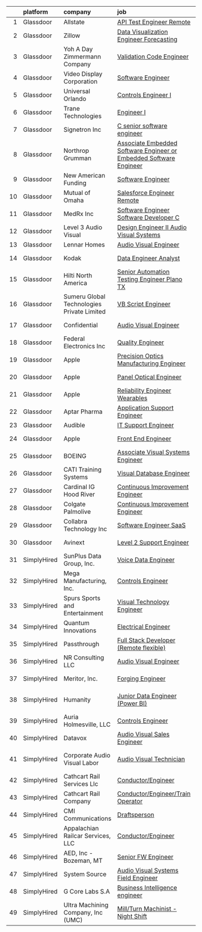 

|    | platform    | company                                    | job                                                                                                                                                                                                                                                                                                                                                                                                                                                                                                                                                                                                                                                                                                                                                                                                                                                                                                                                                                                                                                                                                                                                                                                                                                                                                                                                                                                                                                                                                                                            | update_time   | location                   |
|---:|:------------|:-------------------------------------------|:-------------------------------------------------------------------------------------------------------------------------------------------------------------------------------------------------------------------------------------------------------------------------------------------------------------------------------------------------------------------------------------------------------------------------------------------------------------------------------------------------------------------------------------------------------------------------------------------------------------------------------------------------------------------------------------------------------------------------------------------------------------------------------------------------------------------------------------------------------------------------------------------------------------------------------------------------------------------------------------------------------------------------------------------------------------------------------------------------------------------------------------------------------------------------------------------------------------------------------------------------------------------------------------------------------------------------------------------------------------------------------------------------------------------------------------------------------------------------------------------------------------------------------|:--------------|:---------------------------|
|  1 | Glassdoor   | Allstate                                   | [API Test Engineer   Remote](https://www.glassdoor.com/partner/jobListing.htm?pos=114&ao=1110586&s=58&guid=00000182a571e6c3a3082d8f4ba03c2b&src=GD_JOB_AD&t=SR&vt=w&cs=1_9d33de56&cb=1660633081996&jobListingId=1008069684327&cpc=9908D8D4413DBB8A&jrtk=3-0-1gain3po7i15n801-1gain3polii38800-db5c38570c30598e--6NYlbfkN0BLH0BMQoDn-yw6Urt952hBm1JLFZ7WpBxND2cMIOjOqbFVk94wXfJol2fCSe2VsLyMUnI8q0UaOuo3Mxm0jL_seVeaHFm4IdhQoLHJeDhOUG96UH5CogCHzisvIRvd3jBqyQWFbt3rojwYy36nN-o8sQfxsuGTzpzUsi0FHtu92MsYBvW6gPFBkCrIC4iw1ovEZbXfpifVmdjz70Q562YJaHsQoTKmmw6h0qo_rvgfa_sY4hugf6qC-lBZA_sQPffUtHtJySv4NdWZjtQahBCACnAqxyFg2Mz1azXGm0KKy7m4JIBjpcTAeVR2msxrxYYfbIOAZWVatdNT8miaof5ROruQBUC22q8X2HMbnkyZTa_Ga0-wzmTHorKKbbtfPXZTgMtXeScHoZB0h3b__6AHvNYpsXyg27isWey0rZ565lV5tWUIiq7QtiGeRrT3L2g0oj1EhqX26pGoPYG3VPZCA-yfbXzorzMl6o9nVkDfQwlteQ8768V1z-bEL1kdV3IfxXoxLE1UsL1h_y-Pyj-qybE5H05VR8cxPpFANru7fQEDmCFEgtk4LMai1QeK_liAGsPfWUgKwaad2HnoX4iAg4F0wcIpEtitDZY9TXen71JT8LIYEnjTgVV53eOF8xuFvLRG4keA3trGCSWkqRkW6uOMTRfZlJRZZlzprMXy1wrJGp4Z7BRWUTEfhUo7kWF-qn2cuimU29PI34Mhd9f86sdJHE9tw-IwUXPZg4wPVRSpj8qNsTxtF2WwXmTfBQJydg9epa1XTpm26ZLWPoo8GQxTixaV5FVszeVBcbvd2woiNs8f3WJZ1fLhQ118DNkD3x75kOAy35n0iTChPyrY1_rMEqSyjJP5DrKvLb7Cq_1RYzr_kYia_7SD_FAoRRMZOZ-ZQQf6JGJ1HmPs5VJViPdCQcNUgewH_qhieFC-Ml7uBxmfieaKCtFmfaN-rPdEL4T-UKgp7O__JtGXFDTAu5Tu2W2j64HAa_0bAFL00BMIpPgNCAJ6mN_9Hj_x30hfgZ1qBUe-p--dr8zHKeNazFhTFgGiAR-OqAhXc1htkBAJ-shKDjH2Iv30EL7Ie0wW5GnrWutavQvbp99oX6ocj94ULliqDD1HEOn-wAk-saXdt4O2xhhzXGepaU7RDF0%3D) | 2d            | Remote                     |
|  2 | Glassdoor   | Zillow                                     | [Data Visualization Engineer  Forecasting](https://www.glassdoor.com/partner/jobListing.htm?pos=112&ao=1110586&s=58&guid=00000182a571e6c3a3082d8f4ba03c2b&src=GD_JOB_AD&t=SR&vt=w&cs=1_49953015&cb=1660633081995&jobListingId=1008050640488&cpc=4B86475FAF393599&jrtk=3-0-1gain3po7i15n801-1gain3polii38800-2ae23810c9ef7b9b--6NYlbfkN0ANMurRYyPEXg08u6OamUd1Mvhk-zhFSGYIZgoJR86UvQ_x0FKK8TrZZD49G3rLjS88mGDcf8NVeeiugYCQbEPlXfgYkaWc_zqHP6xMfbDuzsesehu5vOGQYnpr7aRSAxocqvC66zpFH0AcQWqFWce1klK-5gvMyJH0LBs6SoBAy-4Ep1S9ItArm4L-X-Q0XWu6nRnEtXSo-KmMaTFOvJe9Bkj6Ovfd675AgdPR0uj_lw_X3r3LhTcAPm7-i4s9p-yra8ygpGy8_erEl1YFmcFXmcxO7sd-cu_j7LQoDjh-cKH0dC48rYxnS6qNVt1JBTJ7IT2oaup6FqoHuT9Q0Btyx4KHSoTq3F2BhWD8W1zfIEHFpApWKj1jmI27_RFhUoY6a1KmEcIfJQNcrmljkyvt2jbBYV0qLeH_kVHeBSUQW0lZAzKzB0cnOXaVeKVSQQKuiwvVSXQzaP2x-uJ0htJBim_Jqft3TFYrofLnbC5IXP33u9h8O5KsRRCLA1O4g77lTfie8OrnB-xqJBQSCpLG1se0RApVkKdBLu6rpIRaGVgK3p4WGQSrYNb_uBCT-6w9iKzHyPQHWzQcInVII1Gk30yeNjcJ1N2uHFZQa-HOdlxny4Xp9qQbKwoVIW0BtFtaJoFpdn3VNStmMBQRlAimJyUXP5h29SX1bn76T6dwct3BrVddFwCoEAmcS4kJ44RgNw4OtT6r7DvrlQ6nBByQKlzRv6CWL_cHcht8KgaOqDXpnuuR0ercHk7mPgUKZB4hymN--8RVFtW6IqV-iIiRehGQ0AcSIYECM9J-C8Xhks6q4Zm3Z6Uj5Xq71RJgg-RXtPV3eM16MFuNAz08xSb6t4eKuxf0cHz87iLWsS6LHimVrBD7R-ZqaXhRaFWy_F-FYIRCvJ9oIw1j8_9-0jE6_99HyEDK3KQ%3D)                                                                                                                                                                                                                   | 12d           | Irvine, CA                 |
|  3 | Glassdoor   | Yoh  A Day   Zimmermann Company            | [Validation Code Engineer](https://www.glassdoor.com/partner/jobListing.htm?pos=128&ao=1110586&s=58&guid=00000182a571e6c3a3082d8f4ba03c2b&src=GD_JOB_AD&t=SR&vt=w&ea=1&cs=1_ca6a4756&cb=1660633081999&jobListingId=1008067828232&cpc=ACBF47B84C432121&jrtk=3-0-1gain3po7i15n801-1gain3polii38800-dfa0be9d49165e4b--6NYlbfkN0Ae6Qmv8rNb3d5rEsMPL_plhvilYeiJERi7JqghURwQ9bq2mHgMGRGP2iYP1nqVQ_AdHLeGZ5F-rkd4HJ9z6ncuhyLT25bH-PeQCzNWLzbOICw8hpy-Xf0WlLh3TkwJ-O960TdyUmx6O03jWyxjdqbPQ9Pb8lxXJu9QS7cVUtXyZch7CsEXYM8-zgAVhbAIjqY_9xubXPl1gCiFtuzVVGTGatoH69-jJbEdYnNgFYpY7LwpysLke3-xJljtwOVEpdWjy2dh57IYhoYXhifAzfRJHMKBEn2ACF7u56T0ah3f7ClMhpRMDyKZ-Iw_rVYQ-WFl1O1YjmKr-2HQDCnLjUAvGJnNG51-gypSB189ZBqHaZEmhMk5lSfHQ6Bu7wc8GEbj0EUOAXKk5BuTOwYIuisKqGUJR30gGzdbTwNE0yn1r_yHAn8qe2NoB5QJZpxfrXbmGN1EgGrHtJZgceZQT38a1WA7dkJ4PgyXg2l7WVXZNHxXqrtsuo13)                                                                                                                                                                                                                                                                                                                                                                                                                                                                                                                                                                                                                                                                            | 4d            | Lake Forest, CA            |
|  4 | Glassdoor   | Video Display Corporation                  | [Software Engineer](https://www.glassdoor.com/partner/jobListing.htm?pos=106&ao=1110586&s=58&guid=00000182a571e6c3a3082d8f4ba03c2b&src=GD_JOB_AD&t=SR&vt=w&ea=1&cs=1_56d9cfe8&cb=1660633081994&jobListingId=1008067091022&cpc=A1F772DE77098288&jrtk=3-0-1gain3po7i15n801-1gain3polii38800-97c84a8153d63520--6NYlbfkN0C2ruSLbldHgJRxGqX58M4ekFWuaOJ1Xy3nZgzYPyc2KyCZezOaTR-Dfj6JOKFMWXqFALK3KFUFp3w8lowomgl7bLHahDIW8k6iGCftLcArQuylLqXa9wRp3TxAQHXe1O-glLKk6fy1Izd_GvlQfTHvbIsop5ahpCRh0QHWhNB_5HnyzaE9YsNgEKHu_INFlCJthv6I4Ob5n_tjw_GC-mj3qGIt902KWh8ytPFdYmIdTegIXQpA1G9VFIS66vpwHWt3M-XHsLd1REK3Y-6NDTWPWLs35Eh3Zzs0r5nqiPGbKL7KyM-FhdjDkXANpGNGnotm4J_F5ju-dlD3LKgxzrnHw-N7O4ZLdeWUmZfIA4_hQcT7U2yHV3lGu92aP92JDlroDycy45XIuLyCK_6bt6VxhpCALW7BRUMpA0MvZQyaa3bz1X8MhLtrcFL6_TnJC3VklsMBqnBeXwLciLtUeNb2wns32cR7tHgU0AVTccZznmsJvYhY6Yf1Uw0Qm7BEQWY%3D)                                                                                                                                                                                                                                                                                                                                                                                                                                                                                                                                                                                                                                                                     | 4d            | Cocoa, FL                  |
|  5 | Glassdoor   | Universal Orlando                          | [Controls Engineer I](https://www.glassdoor.com/partner/jobListing.htm?pos=124&ao=1110586&s=58&guid=00000182a571e6c3a3082d8f4ba03c2b&src=GD_JOB_AD&t=SR&vt=w&cs=1_fb6120fa&cb=1660633081998&jobListingId=1008049491756&cpc=DE56C24FF6DEC286&jrtk=3-0-1gain3po7i15n801-1gain3polii38800-84240ee561712ca7--6NYlbfkN0A8dBNt2Xi2s2VyZMdbOlonzlm4bxv48OGaZczYzhjJpiI6hl9onzam_9bPu8THeLEBM8MJbVPriMpf_isSMFkzJBmn0tfp4gra4JDKOdV1xGgy24X9iGvxcgUbb06HfWDlTW6uY9lJgAE5chbz9Oz_tGBwQGHVXAp77w4dejcvLcDqFO61VfxKX0-Lmrcewbm3Sfyc0Q6FzSHAgeGWj02SiTT7QUEo9CfJMi_nN2hmXVOfBVvr0xjofCH8EWk1QkIbFWLtVDdZLAzIluhxTuamQVzv4B5UXfxumwZ7kpYR3vEVqr9EIPu5sdhbKt6gSo4WQ5dQm_AqyypwkGZ7XBB1fRjUaZsiFpUDHUU1C91Gt6b8WnIt7Ull2Hrr35_LVJmmDs2jXswQ8I7PsdywOXcS45oqVXKCGcLKkJH-o6QoPe6GnfIDBDfbf9YlyPFtARArr0btqnwgcsYSatyCSvsYqDfbMLDeKlbmnprosb_DtTEJajqQxt-FLwgMeoGqI8m42HKkGEXil3dhA0W6P_umB83zGidANQGyx7B0l4uNQJILxi1jLdcTTTWtUjxCdbug2nGLh-11ukGA-dCv7iOaAOyGwkhHAvp4k4lVvEe2TD_DsAdc3-u9pQcmwcewOzoLH2KBEvAskzOm-hKhyRCTNx7vID_kqmOpE_KgNaPnRv3cS_RE4_q67Bi24U9u3twImcN58zbaMeVw-DHlrInmol55S8SqSinZuoFxK5wa2jb-s598CNEZVzHoFsfUlZJkqd8ueBaeQ0sDdJYWz19yU5YdjMZ4I_xGpBagzLugC6whSwOv1DqwQokPHASJ0wCwaPuRcfRO0CM6E8sDoSmcE8qCEzPt8YiMGSyAp-Wymzdpso_CIzDx8rmcXPhWEsWME0qffNEK7gUyk0hzn_8c-Pv9ze5eS6rJiAvAvZo2upprDQXPd9-F9VRJ_NIVg1DiCRR0RJOzHTN0BYkMjq09GqahMge5uPgU9m5tKUMo3qk__aSgVoljYYlZMfdN1-9fFFDQyPIfzTiR6Ir8sIK0GQlPIT6zp9-O05TFEL-dnnSo40FSPkhstIM8EgP7O_A%3D)                                                                        | 12d           | Orlando, FL                |
|  6 | Glassdoor   | Trane Technologies                         | [Engineer I](https://www.glassdoor.com/partner/jobListing.htm?pos=115&ao=1110586&s=58&guid=00000182a571e6c3a3082d8f4ba03c2b&src=GD_JOB_AD&t=SR&vt=w&cs=1_e7dad92f&cb=1660633081996&jobListingId=1008062568887&cpc=8AC01DCC8FF2DC38&jrtk=3-0-1gain3po7i15n801-1gain3polii38800-739d875221eff069--6NYlbfkN0Da44vtOp6gikr8DZH0EXuV_TqGL9GOBsYLC_HWBST2HHQE6ZuzaTGDEXu8_Ke6egdJliGdhcJLLzkgNgd-qmG6hzmbYvJuD4-5I49P5x1etimFhcByADApTU08DR9OPzK6-bl-44vytNy93UwZY1FrTCBqJrMLVE_Kuw9tOcx3RzIhfayU31tkwfSwZ96PIOJMIX5Vq6pJZaYNbkV-Y2Myk13v8CgCF1dGxdOHC24H-Bg4ldrgahzG-rcLRyEnG4xL4-rNMjP0NQ_3gEtguPnwvXozxNVbCH-DC7KZaJAetthOEhdhYqdp-ZCfFviITd1po6f6DobxR9-sQAiTGKrH5B1CgFLTRoPO1ka9umEZJ5xk704vefodVal5CcsI4MUi0iKEYJg4iGbm1c6i4Fj08OsyEf0A7hw5k_3dwj2vUNXNwRa4EvduGYX1EezSqWn_7VHLVD7wc_gl6ldexIOe52p_WWgt_vKqD9_cIOR-HH81Vs4Yb_yb-aaGaa4rc0mLqZQkbrRHJmxBUZSD44DbrPIRDBPzvTeLe1AyjAaFZK6KjP5ku9dTygun1s5xQGDMJEfp4x9ReAusphVt-pj0MBnXNqD4aLLhESHDEy99BVFwU9NmWzvFxL4RJnjczsLeie93c0LxV1T7Fq1y0gkItG1FBWpg5lnpJpK5TKMU02-OzJa3wS7RE8IwmSw8UoGhEZyUoSvRPYV5rRV6E67jBzu_wbYeXJvhCaWI7W9nsiqdqr70Q5QAygqZu5R8XXdoDXSxND1eCn9BORmuiguih4MZM5813iIHoflbGqe3U1-Ez36_ZVDLDNvvxY89j7XH6cldTNRqa1VYMy9W8kuKWtOTjY_Ni6lHz0iuuof46wjJdc836HhEb2fBPSPAiWJJjbatkVdtx4Ti-9HM4Uxp3g9RzVeDp4MOHk2HFJYX96oSbH5vH44jPs8XxDAhrN0ZMfHJzDcHsXL247DwG_txb9O60EhNdMdLTZ233z1GWR_6uEJz0Pkn5Eqhli-gVagoU0MB3EPOXla27XTp-hdfnGAxo1h-DL9SG5ugDFNkfc3Up-Cv0gwVx_4x32vufmJ1PXrkiSlzcd5kzgkNIno6)                                                               | 6d            | Lexington, KY              |
|  7 | Glassdoor   | Signetron Inc                              | [C   senior software engineer](https://www.glassdoor.com/partner/jobListing.htm?pos=113&ao=1110586&s=58&guid=00000182a571e6c3a3082d8f4ba03c2b&src=GD_JOB_AD&t=SR&vt=w&ea=1&cs=1_398f16fb&cb=1660633081996&jobListingId=1008061182114&cpc=B05B6D422C45E27E&jrtk=3-0-1gain3po7i15n801-1gain3polii38800-7f4157c384cb613a--6NYlbfkN0CAR3I-XnkJJh_NaC9vVgzbxSoenXdzgTKXUSUJF5n92PHRAVa3LFG1CDXg-sqk88Q68b0aYX0yxyB7Q1gUqQEUgubBLQl4MXN1F5eXo44G1oK5C2HGx_irF_-jYOalVoRhBKegcGgLh49nL4AY69Vc3VVHZ48vjt9qtJZ62zb5CRSLfPPyeOWeeNGhyx3FM9IXVyXv90GLyj5Ofepqhc_VTRX0TAGYKACjJhMMhkLLtTjZNKVaZomyGaL7-LCazXJoaVoqzzYfJChC66UujsXMwxtgQ7fCEaMv8EOnSh98Sqg7GFxp2LJN3ModTE7S-o5Ol41xP27tCHTWVwd5q5oNjizQP--g9Ix5b75eTMM_cLxXq2KRO4akkJHhzSBbXcEAywiIeOHSfKHW222HpazIg0io01FMbgElVlTaBxALvegSAI_oBtcYX6vZbRm-mxCBukO04H_Q3eE5ZspT6aygFg7V5z799kGLhlkjNiaaleszhv2uOd1JQqKpJCvyUtkf7ujTRTUDNQ%3D%3D)                                                                                                                                                                                                                                                                                                                                                                                                                                                                                                                                                                                                                                            | 7d            | Remote                     |
|  8 | Glassdoor   | Northrop Grumman                           | [Associate Embedded Software Engineer or Embedded Software Engineer](https://www.glassdoor.com/partner/jobListing.htm?pos=105&ao=1110586&s=58&guid=00000182a571e6c3a3082d8f4ba03c2b&src=GD_JOB_AD&t=SR&vt=w&cs=1_639cf13c&cb=1660633081994&jobListingId=1008072276194&cpc=D5E11A5BC695825F&jrtk=3-0-1gain3po7i15n801-1gain3polii38800-7d04d7b0f86282f6--6NYlbfkN0DPf8Tf_oakpB62WadId2dzQiWExtALTi0lpCM--zHBL1trAzPQuAwgyDf_-NiZch3FZkQexcnpRv-kP0FzAOp5VVgDXvE6n3AR-q9tG2q3kMsbS6j-0GiwpcIo01kJYJgkC-2bz2gFrEOBX1mL_Tzo6hk7bjakIvx9dTYN9M0riXCRYUPejcXEww1jryJYz13aedmWcVqMvbo0A331hNiBS2cx3XoBV6hsk8XNKGhZbo2_Nhb0mQIxESlCHcyPGh-kxo2SvsdSYTzpGvA8NQU5GyebWqd_6-t-F9DXJcTCch1VXeGdowhVZ1ROagvrEyXt4dbGQwKE-cHCOEkJKinYeJNjtXSjgStomcF9JCXKOXzEriLMtHnUv0f5vZ1m7J8KGLkOHn7TWM89IuFSwPamP1W_2Twd19rPUyBwMXqvjB-Uw_ImvfPWKiDveW1UreW-lYLzpyaZWxJh7gdD7XgowHk-Eg-Ykw9IEe-ZbWGVLzts1UE-XtUj3QZpB7jwoeuvTEPliL-t_CWEzINAFzHfl_xAvncSsy1S95Xp5RggY0wNXvcT-PYz4UvrPUdIqf0TYSHImOVZjxW3C0JJlnn6qhUkCtkTfBSwumAQc_Q9SIjpKfIRPpTbD3cweIJfpLIkKMib3Iv6LIBl6aaEXAUNE4r3ISNbvOKgjR4urmRr_IhJr7t2We33uEKgKvvaS-eEckbZBcu-zFSYt5CfOzU4xQTLkqB5mCwsIpZwQmDDP50xJ-5H9uV7OXkQ8NqrTqurbWza1jePxV8Mkm38dyMQHZcJCzKIkr2vfR0cieKo1uUBR8UiOVSn3YOR5ROyZgj9Z-i6AQM_DlLnkBK7fiBvADZhnoBiF7RuybbrxbQBq61DqvExincX3hvn0YTYxWM9i_9m8NHatwORV_oqcOQNLvX2rDsEEZbjh7CfR81z_rMHktQg08ZN)                                                                                                                                                                       | 24h           | Apopka, FL                 |
|  9 | Glassdoor   | New American Funding                       | [Software Engineer](https://www.glassdoor.com/partner/jobListing.htm?pos=129&ao=1110586&s=58&guid=00000182a571e6c3a3082d8f4ba03c2b&src=GD_JOB_AD&t=SR&vt=w&ea=1&cs=1_7c18a59c&cb=1660633081999&jobListingId=1008056135250&cpc=F583A5AE0DDDFE3A&jrtk=3-0-1gain3po7i15n801-1gain3polii38800-9226aaad7b8ce6e6--6NYlbfkN0C2BFb7Ub2YUp4strrym9V3pWtjyRKtgHKt_kMzkewmGGJEved23y_kY-GSZp2akmMH-1sX0TJmBw_8MhVXYwUAjPXjonT66zvZWbRjkOGmmHHrLieP2AaQzTARx9HJ-ESYyhqsbhxZQE-lDWKp-iz0x0kXcaWLl_W0qCpfiJvle9q2GRoFmY6KPXVsKAxC7MtuBFUeYnONRqnGPYq49tWXR-C0Km5G9SpSwT7jtSBBsLoTEsAIO8X9SLNTnK1W6zBd4szMKzzicS1vLp2MhFRoicN5Y1x0HCoy6TwK1bIUdDzxRSjrPbSysnlYPWEkFG4O56X4xAPLDCM2I5AFgcDBxXdcBGPMIlDHIQVlmz3NGWn3ijDfA5RTv-VpEMfvKCOrYFHotEBAsIbqTCPNaWpETz-4FR2Cf5AgP7HgRXtY-HJ9_I9XmvEtUuRGEnx-B5rE8B_6GhCcjTi6NpkevKVCsggHTt_DJnZgFUoZH7Nthdr-wDlZxGa5cgeV2ZPLzVQ%3D)                                                                                                                                                                                                                                                                                                                                                                                                                                                                                                                                                                                                                                                                     | 10d           | Remote                     |
| 10 | Glassdoor   | Mutual of Omaha                            | [Salesforce Engineer   Remote](https://www.glassdoor.com/partner/jobListing.htm?pos=103&ao=1110586&s=58&guid=00000182a571e6c3a3082d8f4ba03c2b&src=GD_JOB_AD&t=SR&vt=w&cs=1_f682d3b7&cb=1660633081993&jobListingId=1008067533420&cpc=CE83898D3A5B2434&jrtk=3-0-1gain3po7i15n801-1gain3polii38800-fb0d3e76e02aa586--6NYlbfkN0AKY9t8q7VgAheoAs7efbXyhExMUVS6P88HBLabZoQOT6odWudF8K1nswEbB-u_gfhh9J-CNKQtkpA5-pOUyeYqDMhZH8U7_3_o5_KfFWyIM71pAevyOc9SXRc4WCcwj1wXNpWTKSGuyo3O-_nPnKiQGjcCdvGYpDSb48h4p-CQj-8IAGNiImiSE9pdNXpjIMOJUk3WuOi6VIvbbnxX1Zsm_64HYcxWDZTQ1C9KjfVf6q8hfRBgYylrjR6ff6kGQnP5rTUiecYoiwZeB07iKKlkqL90DVB7kq-mM0pssWQVB6DYxAOq_N1bPEIsXgDGz3AKDxA0M2lw0y9YUh94GnR-f_hJ5RQRUGcQ49iDpf9X8jsNZyncnrtTeuFil4Trq2_wxPG8MqmnKyqyOSVtzkmkelOcSiOT7TfNf7KBfAQAV0I22YEajrVziIGK74LFyGtcbVW19rTFVc-Ez1iI7kd_dXc3QNy1o1kJzXxwfw2g74Rl5YE0AvnG5YyWPf3wkIla1drLFCi84NwaDpnX2maAxBPiIvV_AY7osR9m17pl9A%3D%3D)                                                                                                                                                                                                                                                                                                                                                                                                                                                                                                                                                                                                                 | 4d            | Remote                     |
| 11 | Glassdoor   | MedRx Inc                                  | [Software Engineer   Software Developer C ](https://www.glassdoor.com/partner/jobListing.htm?pos=107&ao=1110586&s=58&guid=00000182a571e6c3a3082d8f4ba03c2b&src=GD_JOB_AD&t=SR&vt=w&ea=1&cs=1_fe949e18&cb=1660633081995&jobListingId=1008072275729&cpc=BC94DADD91C18169&jrtk=3-0-1gain3po7i15n801-1gain3polii38800-115870d0c1f5b01f--6NYlbfkN0BHIfC1zsKGIu0R3teaIu8liT7fbRNLaQeDQfcPJweUKx8CW9AkHemEmgYCWnK8TECO8JcwwIsJlCkJn9ncfc4GzTIqbxHNmkGkUFcDpEmRS7tye43Hpueculy7r9XTWf4Xzwk61Sybh0ijVZlorLqWfGkX7iAk7AU7DctgLKvZK9GYnz_mnzZLWJakSWE4lg-dFBNZBpBGvMZdA9DMutWuwBNWxRQmAn01m05royq_QPqRlj1I7SW_zzFMsXhN_WHndE8E5M6z9jCk_UYpAb6UstudCXLVOmgMOd4v4UP38oDhg-_kqkUHsJ50R67IMcD8C2huDeFrAnY25-BOjyR1TPs_1GKvePCw2EaFmEW4n2ORy7ORJP0EGOsuEpLYRoG1oMMOu01EXIKZokjg80JxcogyrXmRtdDMGJ_AZDXeFkJrNeSWVvmKUByIEr9ztlLrdNl8vLrZQDAk4RjHO_hCK_8oIHIbZffUqOiq3vyWSUN8RvzuSMj_iICOTSLSVXQlBAeVskrc2Q%3D%3D)                                                                                                                                                                                                                                                                                                                                                                                                                                                                                                                                                                                                                               | 24h           | Largo, FL                  |
| 12 | Glassdoor   | Level 3 Audio Visual                       | [Design Engineer II   Audio Visual Systems](https://www.glassdoor.com/partner/jobListing.htm?pos=108&ao=1110586&s=58&guid=00000182a571e6c3a3082d8f4ba03c2b&src=GD_JOB_AD&t=SR&vt=w&ea=1&cs=1_b8c1397c&cb=1660633081995&jobListingId=1008069047208&cpc=545C0D17DAD7ABB7&jrtk=3-0-1gain3po7i15n801-1gain3polii38800-781ca349ad2a9f73--6NYlbfkN0AW7tBwzAAiykav2DBQ48JMifWGqgFaehQWNyOlPVTGHZlzHOvRejY1O4b2ElWucUqx83Isvg56U3tAhaAPZm9n73UZvz0FtN3UR_8x7aPqQNameQQb20zWpfT11O2b8gBY7nzEca7afl2UDKABExua-WRLcxA0Qyu7FpXT21kNXTpQbeel8kJB642j7JkaAZjx1ZqQSkPziazpB36YRdNNCrTaKmlwb96tc0_oxbgAYx-yS1FKjHvVcMh5iBVIHbDlVIu0cuDR0ENoi-yH_BzF_T4HC66xfkYz31Qv1-FX3foOTF2HSo4p5r9SPzqy_HhpRiIdCt6AOQT7aYsFG9lbQoCeOB9Yl3rajTs6Th4Yq2Dlwo9BsONluKJNI3HSuUjVU-qCOU3fgLTG-fbp6cAfJ1bwztMGuqCT3ynXd_FBi7nSHaL4tz6FIrg2U7x6XJm4HJzcwUzJAjtvAYhsJ3Va-9oZYU6hXQwOrEOFA3XO6tWG-8Dc8sb7UrYq-7KdvuT9qgGSIthCvbxysfCIVL16v8X_MYHnhdQ%3D)                                                                                                                                                                                                                                                                                                                                                                                                                                                                                                                                                                                                             | 3d            | Remote                     |
| 13 | Glassdoor   | Lennar Homes                               | [Audio Visual Engineer](https://www.glassdoor.com/partner/jobListing.htm?pos=101&ao=1110586&s=58&guid=00000182a571e6c3a3082d8f4ba03c2b&src=GD_JOB_AD&t=SR&vt=w&ea=1&cs=1_5cbd1ee8&cb=1660633081994&jobListingId=1008067582077&cpc=79954DD14A7DE1CB&jrtk=3-0-1gain3po7i15n801-1gain3polii38800-c0e77867e5673abc--6NYlbfkN0Cz5yzW4lI_tjbePyPo09C_EnEAVwn--l6H7Ununr92JHGPbWbh-rPrPOkYW5UfApHipLssu9CEdKJrOonh_fdqCnV4104nM2IdnqdlNbGn35Wv5mBAG3FwBsw8qiFHVyD6VbtyEg4MwkBEXE_C_kQ_davApuzspuIw-a5_98dGUpy6-E-XQonZxE4BV8995F6GXQAGgvForJSC9SCIpkqmxF-lghSU3yDQWF0EgYwOJkC0PlzmnJlBEY0xEJFGjK5wTui0ixhpunwZ_Uv8whWmb9OivXyMEoqBEQuedDSLucZDi1Do88R8h6MNb8BBRqpnaxO2WEQ-w945ykjq5Dy56I34oay_Qvygr1oXa9yfof3IJXi0rDaE5CXNu7kaA26d6SdRvJqAz7dOufV0b6jUBNJaNIfL540W76tUZY67Vi53nv_rLPyGsmNrudTIRRRti9qlhxIhEvt0BNJKjtP8acYJhYla6I9Y65lSb-09Ws_OOC3Kp7F-zu4upKPoHC0l5PiDO86rEw%3D%3D)                                                                                                                                                                                                                                                                                                                                                                                                                                                                                                                                                                                                                                                   | 4d            | Miami, FL                  |
| 14 | Glassdoor   | Kodak                                      | [Data Engineer Analyst](https://www.glassdoor.com/partner/jobListing.htm?pos=110&ao=1110586&s=58&guid=00000182a571e6c3a3082d8f4ba03c2b&src=GD_JOB_AD&t=SR&vt=w&ea=1&cs=1_8dd1184c&cb=1660633081995&jobListingId=1008047745659&cpc=90C4CD7F4113B630&jrtk=3-0-1gain3po7i15n801-1gain3polii38800-9de098bcda16a657--6NYlbfkN0DrsfItqWdYPH9HPeJRPsV85vfInk56DfzcaYqHqFIL2yBJAWlDWcxnUNgpe8tAx5S6ZLa4ixoX-FgV1oe-Nhrtu9WQUTiGaD-5G6I4sTWbg12xJDNykZSPimbjtD_3WTHBEB_CZ48eOP5N_8HAgf9oNSIgIZW3Si_qw9WH78_gFQmU2lsMc_c7YlUstX1Jq5ZOKnO1Msiye6MJjAg3AB7kIWbUURFpiC4hYgLpWIL2ZnpnE0SsO1vjKm0qdG4_utzvqGurmeOTc32-NRrubZCR0iRymwa9NwNnPd33OOiMkAd1K6E7Su_JsD7NR-08BdhIU60FNo8ljRUzWn_Pv96JQda_hoD2rEnJAROyFpP-xeU1TqmLxF1PH7j-WJC9T7t1AjSou-oPVCq3MEUJlZ94qp4TfFrDVO3NSP3UiElcrugZE9ug5StV0ZbUAylgK56u-WdmSTBHuwzIOEOBnLHjy4gUGpw_r3Ed6ucdJtVwackzhDigRfFhPc_gPZD40OHGIt4rn07Wqg%3D%3D)                                                                                                                                                                                                                                                                                                                                                                                                                                                                                                                                                                                                                                                   | 13d           | Rochester, NY              |
| 15 | Glassdoor   | Hilti North America                        | [Senior Automation Testing Engineer   Plano TX](https://www.glassdoor.com/partner/jobListing.htm?pos=123&ao=1110586&s=58&guid=00000182a571e6c3a3082d8f4ba03c2b&src=GD_JOB_AD&t=SR&vt=w&cs=1_33a64ed5&cb=1660633081998&jobListingId=1008072151324&cpc=853DEF62E69EE75B&jrtk=3-0-1gain3po7i15n801-1gain3polii38800-bd2e7932951fed3d--6NYlbfkN0BggaAAVnw2N2HcZPgq7pfXdqxbyyHLM5hTNizLOHhJBbeQ5RoAL-CRCe3vAs5ZZ9A8TqnGDLVqiRJf7mLH7EfYgcMDtZl73_SNZaPNjiaSa_D8RfzmzK0ywQko7QPb369phx_5vYqt0T7swXNKdLhtpNggS-0-cP6NoZsbnEqTh1J59vNQ1pCbeYd7QenmWz7EoOYKUVMq1jlsLbaIRC69WvkGXZb_Ad6FXcp4d93pYwQBWvfn1MvQF6tCStKFmSBr7y7uLnh6v4eDchDOuPWMhhhEgCDuQSuY8W7elhV3GH2JLKxtl3eTeQZs17LCIHWFx_boHMzoFQQY3lgYXNrE-0PSoh7dn6mL0KWq2_f_W1tRohS-5-PJkfSK21AmFmAJlNuqDyYZduV-Xwfsudi2HgMvHmHJHyw-Ib2OwK6vPHsxtx_BP6A2bH63La919ZYJnrojwf26seAqBpvsJSKinwHRXFptjR-lbgluiSYXKpspaIl1NRdszwCLrzcC7PtCV7EmJ6Jnt77yBlnlgzx_sInfOJbL251fKzT88ZxIWdFiZaizjs2IyFcIUkS1_O_6TQ60SMQPNP2UzOH4728Lqcv32bU3VmBTTCQcVTwLS52zyQmC3kH-qFMTXKZw_xpIG1H4SEA9do5vLMJAqli6BtNfcFwIIplAWa72j_TwQCyEpPFFYaBXRhLJVQtEna4UmE2nv8QSh7vzXgWdiTy6BfGbzfUDzqlaWUc73JXwF_loyuPnNdi4gPbrD3CuSLk%3D)                                                                                                                                                                                                                                                                                                                                                                              | 24h           | Frisco, TX                 |
| 16 | Glassdoor   | Sumeru Global Technologies Private Limited | [VB Script Engineer](https://www.glassdoor.com/partner/jobListing.htm?pos=130&ao=1110586&s=58&guid=00000182a571e6c3a3082d8f4ba03c2b&src=GD_JOB_AD&t=SR&vt=w&ea=1&cs=1_226c213e&cb=1660633082000&jobListingId=1008047298108&cpc=FAE5E775D180B2FB&jrtk=3-0-1gain3po7i15n801-1gain3polii38800-b610e89fa2d75ffd--6NYlbfkN0AmhdkPW55Z5-HNKVFLI99M9GrkOAJIP80F6tGsy2tnFhyJbPfEMNceW-zJpZGbw9rdBb7bUlrqdCV2f_QaV-2u3zAVjcdU2ZxzpMEPMw6w7eF6KXnNytDwLacWie7LZCMkAzT4pWyQkMxUbSbnOkcVva3lLi_9U2uCdUudReXqrqHTbB5AyLH1m9nnzcTOZ8RnAt_vbnJvm1HzoAr9s1onFdnNycYkv6V23_5sjx6Z7j2_sT6aWP0xjdZywQPA0Qjpq9ZuCOa46WvbM6GFwzKIMdfZp6vcxqUghPxpgIS19UxULtAT1hlWSRxOjgWXKFRG03AcpCLyBBP8mxOkA-U3YsVmjkVFJI4F2_cUWvUKIhLMqndU0YzrhlIYcU5jsgPDeC6zVtkcmWMPpYnTQvgOU7oMcd-VyeFB-Pc3K_UUrLhVuIZleI64Nb4hzo3JmFFrKhGGlRXQWO5QcAab5kthkN5HKidpmqlUgqXrLZxPd9io4j92qprgUuxD4QghfBs%3D)                                                                                                                                                                                                                                                                                                                                                                                                                                                                                                                                                                                                                                                                    | 13d           | Remote                     |
| 17 | Glassdoor   | Confidential                               | [Audio Visual Engineer](https://www.glassdoor.com/partner/jobListing.htm?pos=125&ao=1110586&s=58&guid=00000182a571e6c3a3082d8f4ba03c2b&src=GD_JOB_AD&t=SR&vt=w&ea=1&cs=1_4582292e&cb=1660633081999&jobListingId=1008062904517&cpc=F5E96E35A1725171&jrtk=3-0-1gain3po7i15n801-1gain3polii38800-567ee4c891d83892--6NYlbfkN0CTwpytB5Ic6mepsrR0uM7Ax_C_brT6KwyC_6t4WJjhhEjd3-JudE3j_3VW-g3VyGsf3u9J_-qKVqAJ1BUVF6eOGcmk6PFZBYLLP2H8rzXXkmr-S8E3Mh0mhvQpPcEgsVMADoucsk0XILv5_axv6OeP1iL8_7eFpOj_jcwlIaDfVFHP0-DPt5uZ6G2BhTlSdpYZ2HlKvAp5Pm2zZESoQcCDAMjPNw4oBgJ1L51sUT5R-9de1hi4MmO3Ik2s8kOZFP119FbuGuxlWoMe3a0KCozryAa28aCFuAOcOUAZuAKIPHg_-xcjqT73cZq_3joyzuJF_UaW5Brv6gUvC8NBOrVxjos5aKF_bHwpndUWo6AEqVKZeJN3oanN7bQLJuVgb6U8BiQfz7d3NitAo02JCTWDuAmZO3rDT91qJHPGjIyQVXot917nj0q68XZLaeBD9sHj15y_oyWKQz18pWrJsQncZX6qKdAFH-WWYWDky1DrA8nnWs5Yc2mMTRIJaD3ZFos%3D)                                                                                                                                                                                                                                                                                                                                                                                                                                                                                                                                                                                                                                                                 | 6d            | Fort Worth, TX             |
| 18 | Glassdoor   | Federal Electronics Inc                    | [Quality Engineer](https://www.glassdoor.com/partner/jobListing.htm?pos=104&ao=1110586&s=58&guid=00000182a571e6c3a3082d8f4ba03c2b&src=GD_JOB_AD&t=SR&vt=w&ea=1&cs=1_e9c22045&cb=1660633081994&jobListingId=1008072019310&cpc=EB1BD5B9C2162114&jrtk=3-0-1gain3po7i15n801-1gain3polii38800-99189bd1fc326a27--6NYlbfkN0Bv3BuL00Aja02zm0NlI7plnb7xiM5-KTG_Rv5MJh2SO4sJOff6u-G1iBRgjuTWpvTIf-nYzudRdG9s5oz6Y4uZGfn8RYQT-xnzMQ4WSzRt_PoqMzPu480FFubOALvAMNVhqlrc7BB1ZkAzVl0d0ZtfNBimw5yV6VxAhVCUu90sJsuITQnM55iLlrdQTGYxg9sHZ6VO0psr7VZW7PB2r95mPWkUhcl1kPPvFwb6BfFRwPdBLrCeYBRcflrkHO-Ij6OoPf-gqzyltXk9xge0IQi0aWJWjRd2hyjvfQ96deh1_NEqauopGEo-0HSZPCSeUpokEpaaGBDbywU4w2Zmft1EkVIKza83QBzYzTMnjvOjfDi90fGc381tZTF_lRHFbfXNLfm5QToKhYuB0LrC98ntdpFblAavMjhqDpO7Z6AXmejf3ni1Enhy54Z1dNxIG42Eb6qAnJt_4PePuJM7SuBgbdiDjhaJkPM_hm3zTlQiPH2SbWsMHe-FwCT44Zq_sHZkxc93RZGREA%3D%3D)                                                                                                                                                                                                                                                                                                                                                                                                                                                                                                                                                                                                                                                        | 24h           | Cranston, RI               |
| 19 | Glassdoor   | Apple                                      | [Precision Optics Manufacturing Engineer](https://www.glassdoor.com/partner/jobListing.htm?pos=126&ao=1110586&s=58&guid=00000182a571e6c3a3082d8f4ba03c2b&src=GD_JOB_AD&t=SR&vt=w&cs=1_f5d9a1fa&cb=1660633081998&jobListingId=1008071334746&cpc=3DB599BF2F4828F0&jrtk=3-0-1gain3po7i15n801-1gain3polii38800-47c5e71f8a45c7e5--6NYlbfkN0BvKrLyj5gPmtZO9T8euul8TCxuuKNOtzRJOomxnwSEodTz2Bc-sPZl8WPllYOnI2gUVwe2DnC-YinPFfmLx2ryf6lRE9PTcQxdnYp73CRoVo6st52H3JoEqhc2giWSaglRYOUBrOZ2RUx65U4Ib_x214jOy_n_CyhXQtuBUJGjebWYNp_GQRYQywhXo017r5FOfIDMrZX0E3q0kwbNV9dbugYVh0dnnDnWpyruGv7Dge2H5nyQjxhT81ba8nJRx4RzGBbYluNfBrHWWF23iAEKzJyi4pblMbqo56oK0v-bitj2AMK28mEjXVI5UMb8ZFMu2Wc2yTBG7lJT5VxocLrnZq4cgZzIQeBdNf4cLQ7s6ESAPlIajcatOJQaWqLiyQ36El6NgiHFf60hEzXv4XrNzlvRAjMjPbc_164hu05Rfg27_Ri1mthiK-rI4POQ9KwWbADE0D9ATVnGhb3ovGcNU0GakhwqaAjT7CvyYWWyQj3u-Xo2RX9n9Rqu-lWV0RZtsLPUy0c14CRvJzYiXT7uNY2jFzXskZPDjJFSahnf74wxkgVVCMIz6gW1GB36owr9d4m2Ht-ZqLWVozM5jxWtt4h8cqtRlbddl5CXJrqKO1wBkz3eKEZ4wyKemHWFE2jMg6-Lv3eK1RaERYUb88sI5qYKh3DIkjCv5m6jd_RdZCuk-g6bnx-vASKi7FE_NwtMIPp_8Py573GW6ywNAtK2X9uFlLceYQiIvjDt3uu2MbC17u66vqBYv-JrjXCdp7w1Op7n3y-6dkl01dhvyz92XDTlanufSntBIzp0FBhT8sWXiDO-0F0VcKd0gMNrjmYwVnGaSgMEjY4tD26qY0X0HqI24simvWZ5MgWizewTdhxOPcpL7_8VE2AbkroTgNL7Em-l8b6P6KmBv9O0pArvivswnHp_H7VIGtfvMSiTQK1tPQjP_gfg-SuAOBMdfbD16oA51udyDbw7jqzwMiD1Nvwr71vgOYE%3D)                                                                                                                                                    | 24h           | San Diego, CA              |
| 20 | Glassdoor   | Apple                                      | [Panel Optical Engineer](https://www.glassdoor.com/partner/jobListing.htm?pos=122&ao=1110586&s=58&guid=00000182a571e6c3a3082d8f4ba03c2b&src=GD_JOB_AD&t=SR&vt=w&cs=1_a4d0b351&cb=1660633081997&jobListingId=1008064548801&cpc=3DB599BF2F4828F0&jrtk=3-0-1gain3po7i15n801-1gain3polii38800-b6b5ce67fb47844b--6NYlbfkN0BvKrLyj5gPmtZO9T8euul8TCxuuKNOtzRJOomxnwSEodTz2Bc-sPZl8WPllYOnI2hyJFTjMo5kFrL_qVql1VLv2nWIug13NNp68c9H3kwGXkFAjSqGnRrzlkV1KlHlvuthNpQAOD95Nva3O64cJP7XK9CNsz4xiMvgMlW-jzaqKlSrxEvrLYW9ZxqLkCiRNhRF4dqDOvEkV5UKi_Y_q62lHZ2ItmHTMpHZdk_Ynnsqpsyc-olxQ6o4NqTjbKg3GELtRqcBBufEE426zNUBE2OwnYB0yBQhxkVuud1V07jhMqA4nEJQbhzkHLfzXGxyNpQo6V9omflYNLVJfvMNkT5ggJobyKC8XR6nYfX9Tai8vmfPc6ygsYkO0YQzGTnHt6fRJFbljgLTQDv1rlmzTR3wpZtly5q87fU_YKtnV00Yoq3xStcoHguaI1__uC3xTnF358dLskQgIKscOi5q_NsNjlV9W5FI-zQe29anM9Lr9KFit9h-EsikaVtrt5LbxzvnkOsrSMNUgQjlF6WU4RdOgAv48uA2dje_e93T4MUue-2TbCT8f7rumPsp99_R70MO3d7MfEbGQ_u_pPRQLvGYJiBGJxJC8lIQ_c6yp16w2Hh4gv81IDH9L3AJyxOewUSxknBlypoDs6AZFuBFC4cGv0vYHCSDDDnWQSBVwGSZzndeGocjvujWwlP-d6zb6ViKjh7UPCbAqgevF4w71ANxnqEuprdYKS8n83OYQ3ZnllFuQGTeEYGq8QfEJami_iPffnQ-fdtHJkyd_jQgp12e-6gLskHQYXjB5hVIcv528YABxWCDYHG1LCSJGxmbvd0_azIXONex7qU5PyiUKiOsg8NtT-HfMp1bXhbQc6GRZJGhyQCgCX198GGIiaa2_qHqOkdkDMU71xi5B_7RLGjsILGEUtcIqiCuDFRyi66PrbGkB3EXn8N1aQAcDbcsZ9N43SlsVcnfKw%3D%3D)                                                                                                                                                                                       | 5d            | San Diego, CA              |
| 21 | Glassdoor   | Apple                                      | [Reliability Engineer   Wearables](https://www.glassdoor.com/partner/jobListing.htm?pos=127&ao=1110586&s=58&guid=00000182a571e6c3a3082d8f4ba03c2b&src=GD_JOB_AD&t=SR&vt=w&cs=1_2f701965&cb=1660633081999&jobListingId=1008071334887&cpc=47CFDC01B3F81FAC&jrtk=3-0-1gain3po7i15n801-1gain3polii38800-e79b8866a8cd51ab--6NYlbfkN0BvKrLyj5gPmtZO9T8euul8TCxuuKNOtzRJOomxnwSEodTz2Bc-sPZlPHrT5BCwu4TXj2j5B8wYjohN1UO1YLmBIKsbd66vR6ElLTarO8K1dETptbZ-DL1VGlgqbIBnP58d316miIIKzpw69EEsaTx2MbLdtg9TP0QXCGuxqoKsVd4ukruCh2Cye27Pbk7ZKo-kmFIqdzbcsPG3em9zn4oTaH0IPeRJPdQRMrFg2_-WT644GiX__rlhEQ7NwdXBIzjgUd6f6LIx1aBHhFBTo1xg8NiA29qr0PpJ2bJEXlv98XBZwJLaqIkx8xWNzSm6X26lcSfmwzUWCLpt5NIALrD4Qb-d-0ZWflwh5dKNTMpvvM-1q7Xfp95oB4hLcXPF_Py-Tmj-J3oXaFCA4rBll6mXXxo9b3TS0nhEW9EQGRJlV5lx_M3berLGITCWP6TNApeCOmm1bNs0ft4piu-hma1h-ztcwv3UdXk8s49_5DBrq-2aL4IiWgEdREKUB3TvmEA7TVF7qIliTY0_M2CrcK4qQ15OLSYseakWoyrK2RWtlpckP0G6pUC8P76ROkEV4_H3rnV0ddAXg_yArT7QHZxbebQZe16pLO25Jp2BGqNaVcgJnpMbKLo1Bwaz6yjy8iYxVSZbrekxcVG4nU20GOBH7BDj3-VmdVzCcxIikaciGhX6Lrbp78F9RRN1vDNLfvkxO_VxFsIsu_X7qHtzxg60BlFQ5r_6UPsvipoUy3ck4JQKaGcRwqh5fNgDqiM8dvXjsKPPBryYZc9Lyfoix1i1vFelz35h0KXYXXDWEnUTIQG54iPmlRR3QYOBweG0pklTA6Io8rPf8LWEsfnshs0bl7Fq0Qi_cocat2RQLwNb0W3vfE4CUADU8C51sTexiIEyUnzckDb56BxAJyMWDcCHbDKl96kiA3jidnUsxM71A6o9vwy4vG4T-0yzaftjMzY_4FBh2E3Yw-sF5Cs1qoUp)                                                                                                                                                                         | 24h           | Boulder, CO                |
| 22 | Glassdoor   | Aptar Pharma                               | [Application Support Engineer](https://www.glassdoor.com/partner/jobListing.htm?pos=116&ao=1110586&s=58&guid=00000182a571e6c3a3082d8f4ba03c2b&src=GD_JOB_AD&t=SR&vt=w&ea=1&cs=1_a035ee85&cb=1660633081997&jobListingId=1008047886418&cpc=75B6770C194DCF89&jrtk=3-0-1gain3po7i15n801-1gain3polii38800-bbaca3f54d05b381--6NYlbfkN0Bmyzgb-cUJuHpMawDWIca-gl-N31w12EdWXT8kQpakt9MymqAlPqYdwacf-zOOD5avc4RgKh6UsiGFdlmRdvxNFp_01_ye6hn5vL99WVR9sd1asTKuS-Xu9YAlcLohDGpxNjhoxgCAoqUBVqiBCx2diZ2OIs3LKFPjq8cGE50mDNOQ7PPh46HpjRl1qCI9W4ZC2n-uoSydQx6xpWN8SZCp7PJAcE8EK6TbUoR1x_p1cj_WmeTgRalHbN347FsmMJyBoxh3PgFEI6cRQVS5tptIrhMdUUNbl1SG3wu24mnOYiKu9KWAUYBLA3EAyFmjgvfUJc90PwSlCluRKyrHDXProl__RUR8zkeNjLuKadUB2-yT72o4Jxhc0rOUDF7kX80XdJFB46pg2MAVOa1DsqzZwXKRmBANtm_AMypDTbSAgilz0EPt3DVcZ3El6IUG_Kj_MckJ58oJ_6LIhSQ2QqQx20ONUJifLG5gkReZEcbdSsbOi2TM9ykYbixeoWihCew7raBhhCJuWA%3D%3D)                                                                                                                                                                                                                                                                                                                                                                                                                                                                                                                                                                                                                                            | 13d           | Remote                     |
| 23 | Glassdoor   | Audible                                    | [IT Support Engineer](https://www.glassdoor.com/partner/jobListing.htm?pos=111&ao=1110586&s=58&guid=00000182a571e6c3a3082d8f4ba03c2b&src=GD_JOB_AD&t=SR&vt=w&cs=1_856ea685&cb=1660633081995&jobListingId=1008070761881&cpc=F0881FB4B112A732&jrtk=3-0-1gain3po7i15n801-1gain3polii38800-a6d894e2d15e4045--6NYlbfkN0Bdd4o5uokT9skMYzkzH2dUVVc_sjS2wyLHOFjCY0bjoWlY3EBfcPTk1JugYgQlrlI40mun_guyPujWq5BJKtCBN7IVAy7pfzUHUvxno4hqb7_f3RQSl7LuCHR_qAFH4OrT1X8JGMSNH4uACymdGB9vMbIAzTs9PYSugLcJ3ePR0mW6Y0EHPz_ZzCk35ZNNOjD-Cizr8s1QQ0h8WsfxTesKW_bCl0j404qjH73M8yE0xhTqi-J9aQZkhY5drpKewgPonnikJrfg2woapZKSVRUZaiWtlaScRuCoQVxU9M3noh9jvE0ESpxxiizqUhaCg7NJp0UnqcQ2KYs8CweYSgEuGfiTEbQyk2PhQUKRQaCJKOPSLMmAHxXw_C4NEroWDhEAwzYj22lTLfFLra_TdzkiZh5b3_DGQL3Vl4z-1eR92m3hcIXkI_rFGofoiKOnuS_1UJv5LMBAHQ%3D%3D)                                                                                                                                                                                                                                                                                                                                                                                                                                                                                                                                                                                                                                                                                                                          | 1d            | Newark, NJ                 |
| 24 | Glassdoor   | Apple                                      | [Front End Engineer](https://www.glassdoor.com/partner/jobListing.htm?pos=118&ao=1110586&s=58&guid=00000182a571e6c3a3082d8f4ba03c2b&src=GD_JOB_AD&t=SR&vt=w&cs=1_5105a271&cb=1660633081996&jobListingId=1008069556213&cpc=451933188B21919D&jrtk=3-0-1gain3po7i15n801-1gain3polii38800-4df3d5353105143d--6NYlbfkN0BvKrLyj5gPmtZO9T8euul8TCxuuKNOtzRJOomxnwSEodTz2Bc-sPZlC5mDe-NOaJihS2da8kvmTehMKFlcz3dOaLP84cM0HyyirR5YArZQhUAYOhWWEFO3QlAPcK1TBJHFWvafBWzuETkfOm0qUQDMIgU2KPwfoO494egmq3Ecfr7TfQ6wkMP8J37LYE3ixRyzann-GVNugHGOwV0u1VMfyF_q2MkB4b2FEBXRJovNR_FXwsbcemDfxeC-6D2ylcSRo8ROAFfIPX7UEJOEucUko4rySCYxW1SqlvBORzE1rO-Jb0gD1kHdhFEaVqOEaV2S476B4cToUs6_BRoz-6PPL02Xe7IcgklMxzlI_EpFJLcn8FtvWgJ4XbvjzHJ5xH_S-4ohpd6H7ZGDlyBYdgDjWuNGU_UEc3RMAOYOnZ5wI0bPzrRsxv480XgtUBswdTsSKwx2E28TG0x3TPcRgQ1bx0u4f9T97uF9_z830v_N1HrmEKCRXkvpyP2O1EL2lWlG6uiojfyxaHB7hD1YuoiaZ0bTjkKUq7oc_VA_Np8gwaZ4-Awp16bT4byisHmesSZZr0NniYS3DWvyWhDupoUEXJIWW1NKAnP9yqH3lC2Ww3OcK1bJH4v2bjElPzFfbvC67I2Sc7xzYcemXkdbldVHFq-6KzyAiOpGI1ZEQGteb-38VNHg01VmP7Cw45qMU773roBRnnw21yTOO9FnBOhvdUnC8k4qbMicq5UURG1r_DoTn8D2UMqm6JdD1rFfpKOc2HTGqFeSp7OBx2eIPJqSK4gI485MSv-IVOV4JzyyXDJbK6VmWQFkMhsaVBMjCiMvnL3Y0ct88djowNpumYnRewTDbU8fXpaMztM_mSVAxeCnLs3NtAxjxy0zXLfefsEyr4moCEEzYqMk7pO9hWLkl3h51a7jKdqXp8CrFi8xnEX8VwYjKqeq9l0XgmGmBEA%3D)                                                                                                                                                                                                         | 2d            | San Diego, CA              |
| 25 | Glassdoor   | BOEING                                     | [Associate Visual Systems Engineer](https://www.glassdoor.com/partner/jobListing.htm?pos=117&ao=1110586&s=58&guid=00000182a571e6c3a3082d8f4ba03c2b&src=GD_JOB_AD&t=SR&vt=w&cs=1_0a2e3c4f&cb=1660633081996&jobListingId=1008070805448&cpc=9C938E8DE9AD6C02&jrtk=3-0-1gain3po7i15n801-1gain3polii38800-f8501946b4955a9d--6NYlbfkN0BddK4H-tsabPiX3BvkwhvbvP4OkLNzlRX6egXJy9Hb11ERhvpR4KXHN3-YJ1CHJCJr8Z9tx7Ze6U3WGdMnK_hcZ7hKNMSrrEK6BfXc7UhpMqG2CYL0RkJN3F1B7vZE_jluPs17POy8bYt6HOjTMt315paAZMQ0ZmWSrsnjZxpRMLY8VLtSlszINwYqDMCjit-pA5slI2uGd69IMDWcfNRzkxcv8vdHkzUAaDywotZCP1S4iNKueXtkBG7GewAwzNrJLu4VOHRu6of0D0owbPFg7rbz2awCrFRmkPhorcHsj13o0aM3utf9B2lo0jiDV_EaMxVlASkjqYD2dsMXdBRqNPN_svaYJzsTgwhm43J17NmDwc5nHaCzuu694L4qyo88weW0AHBYF5JZTW3DLEDz-CJM_VuTtwU4LzQ356BRoHEck5Q_hXu1Dfr1RygfzpM%3D)                                                                                                                                                                                                                                                                                                                                                                                                                                                                                                                                                                                                                                                                                                                          | 1d            | Hazelwood, MO              |
| 26 | Glassdoor   | CATI Training Systems                      | [Visual Database Engineer](https://www.glassdoor.com/partner/jobListing.htm?pos=102&ao=1110586&s=58&guid=00000182a571e6c3a3082d8f4ba03c2b&src=GD_JOB_AD&t=SR&vt=w&ea=1&cs=1_813bbc7b&cb=1660633081994&jobListingId=1008067187645&cpc=2083F359452D1586&jrtk=3-0-1gain3po7i15n801-1gain3polii38800-4ed316da4d94d2db--6NYlbfkN0DdNONLqhA8z6QrX6vw37qu8cGScUjPKwqVQr3YAsb4-0eBp-RYgg9w1i4R5YELAJrXS5otIvoBk_GXSbA2vnZVagc0dsoNp5eV_8O4YMh1E5ZB6oSpW0xv_nia9y2K8Nuvsr8IlIg4sOvV1hUZjFWSbHVxQyCCJMz5lwPOycyntnQX-7sA9GFUjhMNhuAFZAHFx-TtXIBPtLrAlgmnm4UUTLSg0og6aSy0kIFHovEtHSlEv8h5HwV4RGHS41g3B2W1c8TaxKwWt5630HcExi2WAF7HjGuBJpncXwMLIy8EG4DxAldfAkQVfxM0fnFNdsIe2FMOFhHyYU4uCaMtxU-_v2NxltSEBLzEban09WVyZv1kalmHp5O2iaNv7khv2b-ZGgtSkyh6evXXTqMG2ciQ2pW3oVSgWxHv4mf_lN3BMKhV-legk0OHfiM4mOMZzgMGgZEFYYLa6trJiC331n7_2MCN658huRsTqUxf14FdCWTqEVYkHZ1FDAbEppAOGtWbU1RxXPpVHg%3D%3D)                                                                                                                                                                                                                                                                                                                                                                                                                                                                                                                                                                                                                                                | 4d            | Ozark, AL                  |
| 27 | Glassdoor   | Cardinal IG Hood River                     | [Continuous Improvement Engineer](https://www.glassdoor.com/partner/jobListing.htm?pos=120&ao=1110586&s=58&guid=00000182a571e6c3a3082d8f4ba03c2b&src=GD_JOB_AD&t=SR&vt=w&ea=1&cs=1_d715804f&cb=1660633081998&jobListingId=1008072447016&cpc=92BEE8AC7E71C1CB&jrtk=3-0-1gain3po7i15n801-1gain3polii38800-97adbacbdfde5c89--6NYlbfkN0B4k1WAtu3-Uv9cujZCtWfeH82mBugEoOESgBhe7AAu5YDQ8ItXDMDSENgg8Q_D83tjtfyr0mpdlRK7hIRY_9w6Cks_UEYt6Y1m3lIItjndsA791haQ7tkW65ukChP4iMOBSXWeforOl1a8QJz2YK7wS2I5pvAUgrZAP4Fsm3ZpyK__lpJJc0pBQABbnR8EQ3p1Mld_5P9lPu0iKkOjU8tRK-cElzbnDL2QbAdhOV3iTLLok2LqYcq654A5wwcfFlFTlp0bjLe-gnfrO-XfcXG7b2lardV4aWfx-mUjeqjTRC3sA5MPdRqOgwnoTT3Pq1JPgaE-vyQQUDIVA2tszPKiY7O4EmkXGH8MIlGJcLavowN2O0di6zsir1xJ_nH9RNkA2CvBHel05IntMkejyAj5_zK_rUIvGui-X0zY0-26bCfuwaGRPucrmioYTGq3WnHZokinwDkm3DW9gPdhsS6vs6EKm1Km-OKZuxXcVtEPhVnucVGmlAQtbtax0GDJDxh5jckaaOHvng%3D%3D)                                                                                                                                                                                                                                                                                                                                                                                                                                                                                                                                                                                                                                         | 24h           | Hood River, OR             |
| 28 | Glassdoor   | Colgate Palmolive                          | [Continuous Improvement Engineer](https://www.glassdoor.com/partner/jobListing.htm?pos=121&ao=1110586&s=58&guid=00000182a571e6c3a3082d8f4ba03c2b&src=GD_JOB_AD&t=SR&vt=w&cs=1_ef0ba2e8&cb=1660633081997&jobListingId=1008060810750&cpc=AF770993EC679D41&jrtk=3-0-1gain3po7i15n801-1gain3polii38800-1c5950c86a2e9df7--6NYlbfkN0CScSxRBn_n5hzPBw7DFYVJJAQwrBP-UaBS3EDdzxnGq485C7gMq-e1CxDnb82JFPdI3SoqTPb7Hs9Xu0BOtvfGMkZBLc8e640GwqbPAjDeguNXsO6gwk96FvnWGTKeljIqty9c-Z1bJLvAiX05G6UEepadThzPZsqSGYCffK37vf2hNtGGb2h724A7sHj2t0Tw6y3TQuikedjxaDnReaFFvMAZv1PTJQzf6m_LhBSUb8O-x8dsblaqvkK2O4f01-uedWA-j6vYKFMm3PqYKLLxC15XMed1VhKUZX-sbtS7ujrnqkG9Wa7V3jCJfgdL9rKHiFSvyjw9ivUkdoPRvSi7sCt4BlgipB0siwA9a3Ie1Vfrbg0vk9Qcdx6J3bheRbY2bv6Kfl6iPgWxLm6afLZAsSDLJjbr8IKN2DVVFIwTV59YVQWYiBjdM35lwANm0GDI5w1Su0y7LGdClAdGf4xRYrEKsaioY9q5vy_2Guwz0VABkV6V5tIDSODwaOvlqM-lhAlPWGCHGpDgPY2coXWNkYu9G442EWlC9EaRM7rLZnPFExBhpHVB14fHsLQ2eZgPR0ZGy7NqD8KrLYhp1DdttxDx0rxsiAIrJOlfQHJ7TLJx5C0D5TgwIaGewhl5nl5Lo3Tm2XYs8Er0FF9_d2z8)                                                                                                                                                                                                                                                                                                                                                                                                                                                                                                          | 7d            | Morristown, TN             |
| 29 | Glassdoor   | Collabra Technology  Inc                   | [Software Engineer  SaaS](https://www.glassdoor.com/partner/jobListing.htm?pos=119&ao=1110586&s=58&guid=00000182a571e6c3a3082d8f4ba03c2b&src=GD_JOB_AD&t=SR&vt=w&ea=1&cs=1_07462b78&cb=1660633081997&jobListingId=1008065020790&cpc=56632219D727AB75&jrtk=3-0-1gain3po7i15n801-1gain3polii38800-a9c38603241cdbc6--6NYlbfkN0AYZstGPpr1F4J_Qduwg4WVZtM5d0dU6qOi_jqRGXR-ycsFUVvf6BfeyuInDgLaijoKBKe6iNej3vp2gIJuCpaOzlJRtgFK8Sf6badhZw8D8TKUqBkQTP22alXSMDOSYTHh2BZrgtfIFBMmI-fW7yuEA-cv0ORMvD8a_qOptWg1Sa8hNtJYfd0Q5822KDXfJVAc5fnhoszRwm96i6W882JuQK3PfPrJ9MogzFvEXE2rbINUlwXRBhx7zW02n8-tXFC5Rrkj6mS1YJmPXU9Uct-FaTxnfF73oYZN2NmhY23et8-3z8x3WjluU0A91RZ_h2PYf1qL506Vcje8OeiS-E-ShN4-k4arb33w1epnqLqoEouirXgtjf14cki7TEAGp_U3eDpzWhSCQVkKFeZNEKamahA_-ROGnF2yjvBr2NNl0RS4850lqyC0wrGD-zCx_hX5nvxqw01aPVyFly8RzuIj9gxVpaUrBi20HENzzjPNvC1-_SswxQ_12p2RIU55wzq5sZVO_gMSyA%3D%3D)                                                                                                                                                                                                                                                                                                                                                                                                                                                                                                                                                                                                                                                 | 5d            | Remote                     |
| 30 | Glassdoor   | Avinext                                    | [Level 2 Support Engineer](https://www.glassdoor.com/partner/jobListing.htm?pos=109&ao=1110586&s=58&guid=00000182a571e6c3a3082d8f4ba03c2b&src=GD_JOB_AD&t=SR&vt=w&ea=1&cs=1_4ee88a65&cb=1660633081995&jobListingId=1008069803964&cpc=D39918EEEC7506B0&jrtk=3-0-1gain3po7i15n801-1gain3polii38800-0931091799e8c5ac--6NYlbfkN0DSw2-lbmOLopqx_vRnmBd2ysSwzu2XAMwaL7mfKZIhbLIlZkGljBctBVF-FPKT6z_hSFAyGCjMi41bUAAnvJplbVemkKsspcd1N-5KOzHAiZAYG7oWnH8e2U7rBI81WOTIkII6NanlrYqkdhgV0bH7qoO90P9ygxRUmrfEvxDWFFm-mem4lLTfFqZaDTXTuKj09WHDkfslUbsWpshC3BscynAJmysqRsPiSSCaqQ5RsqY3JNZv9q3ocT6GAo63QyGItpWTTDtCott1ABsleaI7Zg5gyw2Rd_zfID-sltOt5MJSXq9o1EpaSgBukkLrgnTXY-ZqvqxbkfGHgA1q2PCxqIk-pKJLpjjqPtfKL4-b3C9PUuaoN0ULsMt0jlyT_xG7a8eYdsvriafpmBzd8D6rXsx-mF19aRJzasVl8tj2HZI6fJSWqc2o_IbxWm15NroEQG738Nr-vIeXiUVsiVNN4q8qwDO0GAkVlzz5joYi7dP_rJp2PPar)                                                                                                                                                                                                                                                                                                                                                                                                                                                                                                                                                                                                                                                                            | 2d            | College Station, TX        |
| 31 | SimplyHired | SunPlus Data Group, Inc.                   | [Voice Data Engineer](https://www.simplyhired.com/job/B2HHOKlg9iuYODjZG-3PhI9AP1t-8WC2QS8EP6vegl_m8rG0od3EKQ?q=visual+engineer)                                                                                                                                                                                                                                                                                                                                                                                                                                                                                                                                                                                                                                                                                                                                                                                                                                                                                                                                                                                                                                                                                                                                                                                                                                                                                                                                                                                                | Recently      | Trenton, NJ                |
| 32 | SimplyHired | Mega Manufacturing, Inc.                   | [Controls Engineer](https://www.simplyhired.com/job/A-PuLvSL_MSX4LQRH98oIWQQrXj2TQ7eGS_jFvpYgV-Fy8o4GRfiNw?q=visual+engineer)                                                                                                                                                                                                                                                                                                                                                                                                                                                                                                                                                                                                                                                                                                                                                                                                                                                                                                                                                                                                                                                                                                                                                                                                                                                                                                                                                                                                  | Recently      | Rockford, IL               |
| 33 | SimplyHired | Spurs Sports and Entertainment             | [Visual Technology Engineer](https://www.simplyhired.com/job/PY1QsDUJ3yC4CqpozWxom36qJGA_0TJlpIiEhQ3NL5AzmfLpgDokvQ?q=visual+engineer)                                                                                                                                                                                                                                                                                                                                                                                                                                                                                                                                                                                                                                                                                                                                                                                                                                                                                                                                                                                                                                                                                                                                                                                                                                                                                                                                                                                         | Today         | San Antonio, TX            |
| 34 | SimplyHired | Quantum Innovations                        | [Electrical Engineer](https://www.simplyhired.com/job/lKls6a72r-SZWyNfg2TPnvE6_9FkYqtkarfAHUPRWTnYO0iXf1ZW_g?q=visual+engineer)                                                                                                                                                                                                                                                                                                                                                                                                                                                                                                                                                                                                                                                                                                                                                                                                                                                                                                                                                                                                                                                                                                                                                                                                                                                                                                                                                                                                | Recently      | Central Point, OR          |
| 35 | SimplyHired | Passthrough                                | [Full Stack Developer (Remote flexible)](https://www.simplyhired.com/job/wUzXINek_3e-0OlFC2EryItA35sRoqQJ5GGyKiZeJlpV1rzP_Dh2NQ?q=visual+engineer)                                                                                                                                                                                                                                                                                                                                                                                                                                                                                                                                                                                                                                                                                                                                                                                                                                                                                                                                                                                                                                                                                                                                                                                                                                                                                                                                                                             | Today         | Seattle, WA                |
| 36 | SimplyHired | NR Consulting LLC                          | [Audio Visual Engineer](https://www.simplyhired.com/job/U77gnDhj-yakJebXkrEvif2MbYt5wT8Hxmm8Mb21czXxPTGNZdSdqw?q=visual+engineer)                                                                                                                                                                                                                                                                                                                                                                                                                                                                                                                                                                                                                                                                                                                                                                                                                                                                                                                                                                                                                                                                                                                                                                                                                                                                                                                                                                                              | Recently      | New York, NY               |
| 37 | SimplyHired | Meritor, Inc.                              | [Forging Engineer](https://www.simplyhired.com/job/wXVtRsJ-fsCVz68x2r2hwNEOgt16_yQ9oY0U7IyZnZdpZZvkWlJCnA?q=visual+engineer)                                                                                                                                                                                                                                                                                                                                                                                                                                                                                                                                                                                                                                                                                                                                                                                                                                                                                                                                                                                                                                                                                                                                                                                                                                                                                                                                                                                                   | Recently      | Morristown, TN             |
| 38 | SimplyHired | Humanity                                   | [Junior Data Engineer (Power BI)](https://www.simplyhired.com/job/qTxoIcRoFcOHvW0jKI-RqiOX0yocF8-CSl6VVUi_6N7RFz30z5dQTA?q=visual+engineer)                                                                                                                                                                                                                                                                                                                                                                                                                                                                                                                                                                                                                                                                                                                                                                                                                                                                                                                                                                                                                                                                                                                                                                                                                                                                                                                                                                                    | Today         | San Francisco, CA          |
| 39 | SimplyHired | Auria Holmesville, LLC                     | [Controls Engineer](https://www.simplyhired.com/job/H9ySpmzmX41Kf7rJJ0QB-GNk_MmlHglemE5OHIkVFEeemfRG1kNQKw?q=visual+engineer)                                                                                                                                                                                                                                                                                                                                                                                                                                                                                                                                                                                                                                                                                                                                                                                                                                                                                                                                                                                                                                                                                                                                                                                                                                                                                                                                                                                                  | Recently      | Holmesville, OH            |
| 40 | SimplyHired | Datavox                                    | [Audio Visual Sales Engineer](https://www.simplyhired.com/job/cVEd-_qo6mmYlTFlou5wkgk2fjPxw0ZPy4nrfphR8WyZnUEIsrCDrQ?q=visual+engineer)                                                                                                                                                                                                                                                                                                                                                                                                                                                                                                                                                                                                                                                                                                                                                                                                                                                                                                                                                                                                                                                                                                                                                                                                                                                                                                                                                                                        | Recently      | Houston, TX                |
| 41 | SimplyHired | Corporate Audio Visual Labor               | [Audio Visual Technician](https://www.simplyhired.com/job/Z4pxjqnwlbV0ubglZNjq3sWruBZAWyLzkAX8nQWLgCd1S4pIH1qKzw?q=visual+engineer)                                                                                                                                                                                                                                                                                                                                                                                                                                                                                                                                                                                                                                                                                                                                                                                                                                                                                                                                                                                                                                                                                                                                                                                                                                                                                                                                                                                            | Recently      | Nashville, TN +5 locations |
| 42 | SimplyHired | Cathcart Rail Services Llc                 | [Conductor/Engineer](https://www.simplyhired.com/job/7C1x3r1OCxFntGTlwINpBJ_sY2kzpK2XqXTAKiOmbucUCBUxhZaG0Q?q=visual+engineer)                                                                                                                                                                                                                                                                                                                                                                                                                                                                                                                                                                                                                                                                                                                                                                                                                                                                                                                                                                                                                                                                                                                                                                                                                                                                                                                                                                                                 | 6d            | Semora, NC                 |
| 43 | SimplyHired | Cathcart Rail Company                      | [Conductor/Engineer/Train Operator](https://www.simplyhired.com/job/1lGnQGIh0zb4YeIwNJKod2w_1QUgsWtENYMTlovc2HKxl9YUgWqtfw?q=visual+engineer)                                                                                                                                                                                                                                                                                                                                                                                                                                                                                                                                                                                                                                                                                                                                                                                                                                                                                                                                                                                                                                                                                                                                                                                                                                                                                                                                                                                  | Recently      | Roxboro, NC                |
| 44 | SimplyHired | CMI Communications                         | [Draftsperson](https://www.simplyhired.com/job/0TCGaFMraSBk-4966KHJyhnB4mQBSPRgz8_Z4X-OGpHTjSjIXUQ_Hw?q=visual+engineer)                                                                                                                                                                                                                                                                                                                                                                                                                                                                                                                                                                                                                                                                                                                                                                                                                                                                                                                                                                                                                                                                                                                                                                                                                                                                                                                                                                                                       | Recently      | Remote                     |
| 45 | SimplyHired | Appalachian Railcar Services, LLC          | [Conductor/Engineer](https://www.simplyhired.com/job/uAf3s0zyJWSs3tysXbyv1OVp03w0SVF_-_Lh5HJNIVesjvlFuXVvBw?q=visual+engineer)                                                                                                                                                                                                                                                                                                                                                                                                                                                                                                                                                                                                                                                                                                                                                                                                                                                                                                                                                                                                                                                                                                                                                                                                                                                                                                                                                                                                 | Recently      | Semora, NC +1 location     |
| 46 | SimplyHired | AED, Inc - Bozeman, MT                     | [Senior FW Engineer](https://www.simplyhired.com/job/zINmUZXgScoXXgS_gyiF3t60esMGL8VWIM8nJ8Kv2CvxPHXAK-fHew?q=visual+engineer)                                                                                                                                                                                                                                                                                                                                                                                                                                                                                                                                                                                                                                                                                                                                                                                                                                                                                                                                                                                                                                                                                                                                                                                                                                                                                                                                                                                                 | Recently      | Bozeman, MT                |
| 47 | SimplyHired | System Source                              | [Audio Visual Systems Field Engineer](https://www.simplyhired.com/job/xVBqUv_Jb7WJWKXZWvKMDvPPRs-yjpNF3jAs9pIqje1SIoBa9tk9Yw?q=visual+engineer)                                                                                                                                                                                                                                                                                                                                                                                                                                                                                                                                                                                                                                                                                                                                                                                                                                                                                                                                                                                                                                                                                                                                                                                                                                                                                                                                                                                | Recently      | Hunt Valley, MD            |
| 48 | SimplyHired | G Core Labs S.A                            | [Business Intelligence engineer](https://www.simplyhired.com/job/WmH3NAe78VAakuLXdqx8tQ7KZcHGJ9N0fTuMw9C-NCqNKPH-6JBMSA?q=visual+engineer)                                                                                                                                                                                                                                                                                                                                                                                                                                                                                                                                                                                                                                                                                                                                                                                                                                                                                                                                                                                                                                                                                                                                                                                                                                                                                                                                                                                     | 5d            | Remote                     |
| 49 | SimplyHired | Ultra Machining Company, Inc (UMC)         | [Mill/Turn Machinist - Night Shift](https://www.simplyhired.com/job/dTcVypnHDmJdGRz3ejIn-rS5MmdxdRj0q8QazXZQp2YwcBUSsmrSPQ?q=visual+engineer)                                                                                                                                                                                                                                                                                                                                                                                                                                                                                                                                                                                                                                                                                                                                                                                                                                                                                                                                                                                                                                                                                                                                                                                                                                                                                                                                                                                  | Recently      | Monticello, MN             |